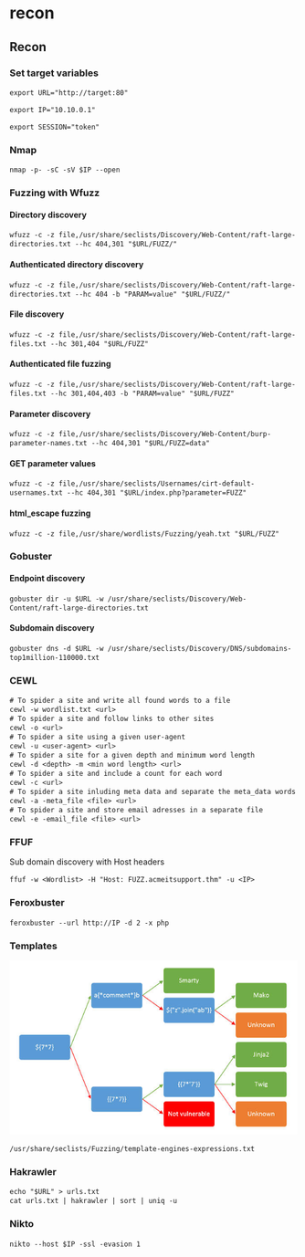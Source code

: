 # recon
Recon
-----

### Set target variables

```text-plain
export URL="http://target:80"
```

```text-plain
export IP="10.10.0.1"
```

```text-plain
export SESSION="token"
```

### Nmap

```text-plain
nmap -p- -sC -sV $IP --open
```

### Fuzzing with Wfuzz

#### Directory discovery

```text-plain
wfuzz -c -z file,/usr/share/seclists/Discovery/Web-Content/raft-large-directories.txt --hc 404,301 "$URL/FUZZ/"
```

#### Authenticated directory discovery

```text-plain
wfuzz -c -z file,/usr/share/seclists/Discovery/Web-Content/raft-large-directories.txt --hc 404 -b "PARAM=value" "$URL/FUZZ/"
```

#### File discovery

```text-plain
wfuzz -c -z file,/usr/share/seclists/Discovery/Web-Content/raft-large-files.txt --hc 301,404 "$URL/FUZZ"
```

#### Authenticated file fuzzing

```text-plain
wfuzz -c -z file,/usr/share/seclists/Discovery/Web-Content/raft-large-files.txt --hc 301,404,403 -b "PARAM=value" "$URL/FUZZ"
```

#### Parameter discovery

```text-plain
wfuzz -c -z file,/usr/share/seclists/Discovery/Web-Content/burp-parameter-names.txt --hc 404,301 "$URL/FUZZ=data"
```

#### GET parameter values

```text-plain
wfuzz -c -z file,/usr/share/seclists/Usernames/cirt-default-usernames.txt --hc 404,301 "$URL/index.php?parameter=FUZZ"
```

#### html\_escape fuzzing

```text-plain
wfuzz -c -z file,/usr/share/wordlists/Fuzzing/yeah.txt "$URL/FUZZ"
```

### Gobuster

#### Endpoint discovery

```text-plain
gobuster dir -u $URL -w /usr/share/seclists/Discovery/Web-Content/raft-large-directories.txt
```

#### Subdomain discovery

```text-plain
gobuster dns -d $URL -w /usr/share/seclists/Discovery/DNS/subdomains-top1million-110000.txt
```

### CEWL

```message-http
# To spider a site and write all found words to a file
cewl -w wordlist.txt <url>
# To spider a site and follow links to other sites
cewl -o <url>
# To spider a site using a given user-agent 
cewl -u <user-agent> <url>
# To spider a site for a given depth and minimum word length
cewl -d <depth> -m <min word length> <url>
# To spider a site and include a count for each word
cewl -c <url>
# To spider a site inluding meta data and separate the meta_data words
cewl -a -meta_file <file> <url>
# To spider a site and store email adresses in a separate file
cewl -e -email_file <file> <url>
```

### FFUF

Sub domain discovery with Host headers

```text-plain
ffuf -w <Wordlist> -H "Host: FUZZ.acmeitsupport.thm" -u <IP>
```

### Feroxbuster

```text-plain
feroxbuster --url http://IP -d 2 -x php
```

### Templates

![](recon/image.png)

```text-plain
/usr/share/seclists/Fuzzing/template-engines-expressions.txt
```

### Hakrawler

```text-plain
echo "$URL" > urls.txt
cat urls.txt | hakrawler | sort | uniq -u
```

### Nikto

```text-plain
nikto --host $IP -ssl -evasion 1
```